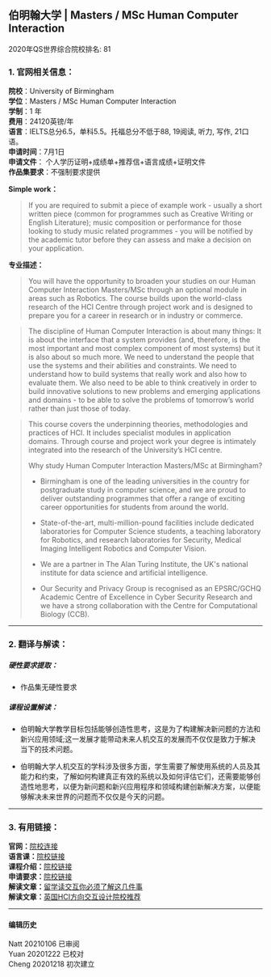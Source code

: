 ## 伯明翰大学 | Masters / MSc Human Computer Interaction

2020年QS世界综合院校排名: 81  

### 1. 官网相关信息：

**院校**：University of Birmingham  
**学位**：Masters / MSc Human Computer Interaction  
**学制**：1 年  
**费用**：24120英镑/年  
**语言**：IELTS总分6.5，单科5.5。托福总分不低于88, 19阅读, 听力, 写作, 21口语。  
**申请时间**：7月1日  
**申请文件**： 个人学历证明+成绩单+推荐信+语言成绩+证明文件  
**作品集要求**：不强制要求提供  

**Simple work：**  
> If you are required to submit a piece of example work - usually a short written piece (common for programmes such as Creative Writing or English Literature); music composition or performance for those looking to study music related programmes - you will be notified by the academic tutor before they can assess and make a decision on your application.

**专业描述：**   

> You will have the opportunity to broaden your studies on our Human Computer Interaction Masters/MSc through an optional module in areas such as Robotics. The course builds upon the world-class research of the HCI Centre through project work and is designed to prepare you for a career in research or in industry or commerce.

> The discipline of Human Computer Interaction is about many things: It is about the interface that a system provides (and, therefore, is the most important and most complex component of most systems) but it is also about so much more. We need to understand the people that use the systems and their abilities and constraints. We need to understand how to build systems that really work and also how to evaluate them. We also need to be able to think creatively in order to build innovative solutions to new problems and emerging applications and domains - to be able to solve the problems of tomorrow’s world rather than just those of today.

> This course covers the underpinning theories, methodologies and practices of HCI. It includes specialist modules in application domains. Through course and project work your degree is intimately integrated into the research of the University’s HCI centre.
>
> Why study Human Computer Interaction Masters/MSc at Birmingham?
>
> - Birmingham is one of the leading universities in the country for postgraduate study in computer science, and we are proud to deliver outstanding programmes that offer a range of exciting career opportunities for students from around the world.
>
> - State-of-the-art, multi-million-pound facilities include dedicated laboratories for Computer Science students, a teaching laboratory for Robotics, and research laboratories for Security, Medical Imaging Intelligent Robotics and Computer Vision.
>
> - We are a partner in The Alan Turing Institute, the UK's national institute for data science and artificial intelligence.
>
> - Our Security and Privacy Group is recognised as an EPSRC/GCHQ Academic Centre of Excellence in Cyber Security Research and we have a strong collaboration with the Centre for Computational Biology (CCB).


---


### 2. 翻译与解读：

##### 硬性要求提取：
- 作品集无硬性要求  

##### 课程设置解读：
- 伯明翰大学教学目标包括能够创造性思考，这是为了构建解决新问题的方法和新兴应用领域;这一发展才能带动未来人机交互的发展而不仅仅是致力于解决当下的技术问题。

- 伯明翰大学人机交互的学科涉及很多方面，学生需要了解使用系统的人员及其能力和约束，了解如何构建真正有效的系统以及如何评估它们，还需要能够创造性地思考，以便为新问题和新兴应用程序和领域构建创新解决方案，以便能够解决未来世界的问题而不仅仅是今天的问题。



---


### 3. 有用链接：
**官网：**[院校连接](https://www.birmingham.ac.uk/postgraduate/courses/taught/computer-science/human-computer-interaction.aspx)  
**语言课：**[院校链接](https://www.birmingham.ac.uk/postgraduate/pgt/requirements-pgt/international/english-courses.aspx)  
**课程介绍：**[院校链接](https://www.birmingham.ac.uk/postgraduate/courses/taught/computer-science/human-computer-interaction.aspx#CourseDetailsTab)  
**申请要求：**[院校链接](https://www.birmingham.ac.uk/postgraduate/courses/taught/computer-science/human-computer-interaction.aspx#CourseDetailsTab)  
**解读文章：**[留学读交互你必须了解这几件事](http://www.makebi.net/34036.html)  
**解读文章：**[英国HCI方向交互设计院校推荐](http://www.makebi.net/24434.html)   



---


#### 编辑历史
Natt 20210106 已审阅   
Yuan 20201222 已校对   
Cheng 20201218 初次建立  
